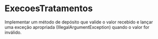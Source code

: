 # ExecoesTratamentos
Implementar um método de depósito que valide o valor recebido e lançar uma exceção apropriada (IllegalArgumentException) quando o valor for inválido.
